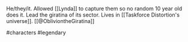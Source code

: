He/they/it. Allowed [[Lynda]] to capture them so no random 10 year old does it. Lead the giratina of its sector. Lives in [[Taskforce Distortion's universe]]. [[@ObliviontheGiratina]]

#characters #legendary